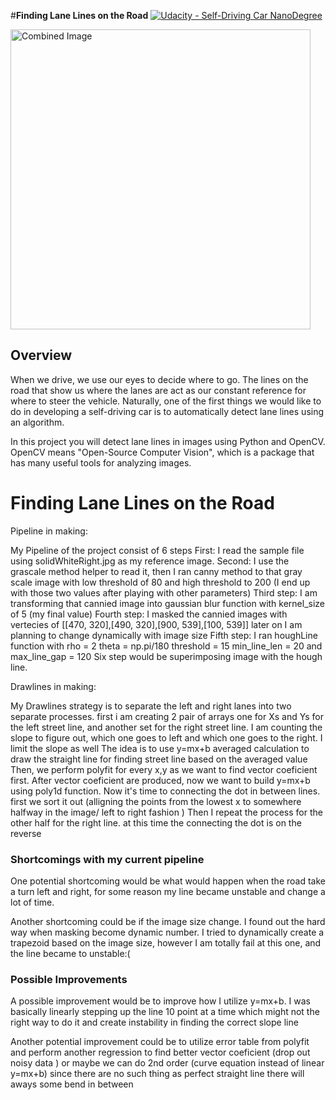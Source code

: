 #**Finding Lane Lines on the Road** 
[![Udacity - Self-Driving Car NanoDegree](https://s3.amazonaws.com/udacity-sdc/github/shield-carnd.svg)](http://www.udacity.com/drive)

<img src="examples/laneLines_thirdPass.jpg" width="480" alt="Combined Image" />

Overview
---

When we drive, we use our eyes to decide where to go.  The lines on the road that show us where the lanes are act as our constant reference for where to steer the vehicle.  Naturally, one of the first things we would like to do in developing a self-driving car is to automatically detect lane lines using an algorithm.

In this project you will detect lane lines in images using Python and OpenCV.  OpenCV means "Open-Source Computer Vision", which is a package that has many useful tools for analyzing images.  


# **Finding Lane Lines on the Road** 

Pipeline in making:

My Pipeline of the project consist of 6 steps
First: I read the sample file using solidWhiteRight.jpg as my reference image.
Second: I use the grascale method helper to read it, then I ran canny method to that gray scale image with low threshold of 80 and high threshold to 200 (I end up with those two values after playing with other parameters)
Third step:  I am transforming that cannied image into gaussian blur function with kernel_size of 5 (my final value)
Fourth step: I masked the cannied images with vertecies of [[470, 320],[490, 320],[900, 539],[100, 539]] later on I am planning to change dynamically with image size
Fifth step: I ran houghLine function with     rho = 2 theta = np.pi/180 threshold = 15 min_line_len = 20 and max_line_gap = 120
Six step would be superimposing image with the hough line.

Drawlines in making:

My Drawlines strategy is to separate the left and right lanes into two separate processes. 
first i am creating 2 pair of arrays one for Xs and Ys for the left street line, and another set for the right street line.
I am counting the slope to figure out, which one goes to left and which one goes to the right. I limit the slope as well
The idea is to use y=mx+b averaged calculation to draw the straight line for finding street line based on the averaged value 
Then, we perform polyfit for every x,y as we want to find vector coeficient first.
After vector coeficient are produced, now we want to build y=mx+b using poly1d function.
Now it's time to connecting the dot in between lines. first we sort it out (alligning the points from the lowest x to somewhere halfway in the image/ left to right fashion )
Then I repeat the process for the other half for the right line. at this time the connecting the dot is on the reverse 

###  Shortcomings with my current pipeline

One potential shortcoming would be what would happen when the road take a turn left and right, for some reason my line became unstable and change a lot of time.

Another shortcoming could be if the image size change. I found out the hard way when masking become dynamic number. I tried to dynamically create a trapezoid based on the image size, however I am totally fail at this one, and the line became to unstable:(

###  Possible Improvements 

A possible improvement would be to improve how I utilize y=mx+b. I was basically linearly stepping up the line 10 point at a time which might not the right way to do it and create instability in finding the correct slope line

Another potential improvement could be to utilize error table from polyfit and perform another regression to find better vector coeficient (drop out noisy data )
or maybe we can do 2nd order (curve equation instead of linear y=mx+b) since there are no such thing as perfect straight line there will aways some bend in between




